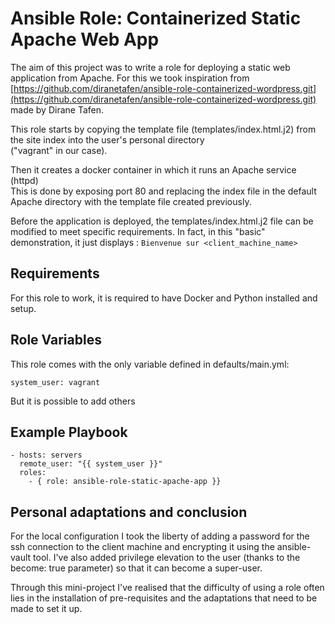 Ansible Role: Containerized Static Apache Web App
=========

The aim of this project was to write a role for deploying a static web application from Apache.
For this we took inspiration from [https://github.com/diranetafen/ansible-role-containerized-wordpress.git](https://github.com/diranetafen/ansible-role-containerized-wordpress.git) made by Dirane Tafen.

This role starts by copying the template file (templates/index.html.j2) from the site index into the user's personal directory  
("vagrant" in our case).

Then it creates a docker container in which it runs an Apache service (httpd)   
This is done by exposing port 80 and replacing the index file in the default Apache directory with the template file created previously.

Before the application is deployed, the templates/index.html.j2 file can be modified to meet specific requirements.
In fact, in this "basic" demonstration, it just displays : 
`Bienvenue sur <client_machine_name> ` 

Requirements
------------

For this role to work, it is required to have Docker and Python installed and setup.

Role Variables
--------------

This role comes with the only variable defined in defaults/main.yml:

```
system_user: vagrant
```
But it is possible to add others

Example Playbook
----------------

```
- hosts: servers
  remote_user: "{{ system_user }}"
  roles:
    - { role: ansible-role-static-apache-app }}  
```

Personal adaptations and conclusion
-----------------------------------

For the local configuration I took the liberty of adding a password for the ssh connection to the client machine and encrypting it using the ansible-vault tool.
I've also added privilege elevation to the <vagrant> user (thanks to the become: true parameter) so that it can become a super-user.

Through this mini-project I've realised that the difficulty of using a role often lies in the installation of pre-requisites and the adaptations that need to be made to set it up.

